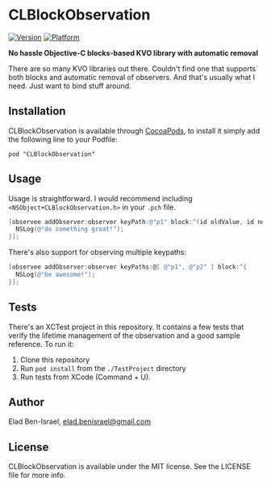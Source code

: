 # CLBlockObservation

[![Version](http://cocoapod-badges.herokuapp.com/v/CLBlockObservation/badge.png)](http://cocoadocs.org/docsets/CLBlockObservation)
[![Platform](http://cocoapod-badges.herokuapp.com/p/CLBlockObservation/badge.png)](http://cocoadocs.org/docsets/CLBlockObservation)

**No hassle Objective-C blocks-based KVO library with automatic removal**

There are so many KVO libraries out there. Couldn't find one that supports both blocks
and automatic removal of observers. And that's usually what I need. Just want to bind
stuff around.

## Installation

CLBlockObservation is available through [CocoaPods](http://cocoapods.org), to install
it simply add the following line to your Podfile:

    pod "CLBlockObservation"

## Usage

Usage is straightforward. I would recommend including `<NSObject+CLBlockObservation.h>` 
in your `.pch` file.

```objective-c
[observee addObserver:observer keyPath:@"p1" block:^(id oldValue, id newValue) {
  NSLog(@"do something great!");
}];
```

There's also support for observing multiple keypaths:

```objective-c
[observee addObserver:observer keyPaths:@[ @"p1", @"p2" ] block:^{
  NSLog(@"be awesome!");  
}];
```

## Tests

There's an XCTest project in this repository. It contains a few tests that verify
the lifetime management of the observation and a good sample reference. To run it:

 1. Clone this repository
 2. Run `pod install` from the `./TestProject` directory
 3. Run tests from XCode (Command + U).

## Author

Elad Ben-Israel, elad.benisrael@gmail.com

## License

CLBlockObservation is available under the MIT license. See the LICENSE file for more info.
